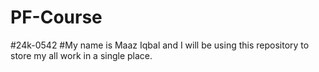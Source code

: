 # PF-Course
#24k-0542
#My name is Maaz Iqbal and I will be using this repository to store my all work in a single place.

